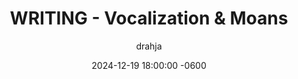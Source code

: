 ---
title: WRITING - Vocalization & Moans
description: Insert Descriptive Summary Here
author: drahja
date: 2024-12-19 18:00:00 -0600
categories: [Roleplay, Advanced Techniques]
tags: [roleplay, writing, writing style, advanced techniques, anatomical detail, bombastic, climactic orgasms, character description, dirty talk, energy, exaggeration, emphasis, emphatic language, facial expression, moans, momentum, onomatopoeia, praise, pre-writing, presentation, partner focus, pornographic, post, pose, raunch, stimulation, tips, vocalization]
pin: false
media_subpath: '/posts/vocalization'
---